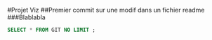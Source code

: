 #Projet Viz
##Premier commit sur une modif dans un fichier readme
###Blablabla
``` SQL
SELECT * FROM GIT NO LIMIT ;
```